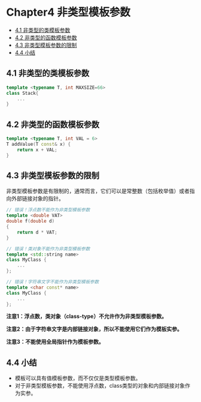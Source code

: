 # Chapter4 非类型模板参数


<!-- vim-markdown-toc GFM -->

* [4.1 非类型的类模板参数](#41-非类型的类模板参数)
* [4.2 非类型的函数模板参数](#42-非类型的函数模板参数)
* [4.3 非类型模板参数的限制](#43-非类型模板参数的限制)
* [4.4 小结](#44-小结)

<!-- vim-markdown-toc -->



## 4.1 非类型的类模板参数

```c++
template <typename T, int MAXSIZE=66>
class Stack{
    ...
}
```



## 4.2 非类型的函数模板参数

```c++
template <typename T, int VAL = 6>
T addValue(T const& x) {
    return x + VAL;
}
```



## 4.3 非类型模板参数的限制

非类型模板参数是有限制的，通常而言，它们可以是常整数（包括枚举值）或者指向外部链接对象的指针。

```c++
// 错误！浮点数不能作为非类型模板参数
template <double VAT>
double f(double d)
{
    return d * VAT;
}

// 错误！类对象不能作为非类型模板参数
template <std::string name>
class MyClass {
    ...
};

// 错误！字符串文字不能作为非类型模板参数
template <char const* name>
class MyClass {
    ...
};
```

**注意1：浮点数，类对象（class-type）不允许作为非类型模板参数。**

**注意2：由于字符串文字是内部链接对象，所以不能使用它们作为模板实参。**

**注意3：不能使用全局指针作为模板参数。**



## 4.4 小结

- 模板可以具有值模板参数，而不仅仅是类型模板参数。
- 对于非类型模板参数，不能使用浮点数，class类型的对象和内部链接对象作为实参。

